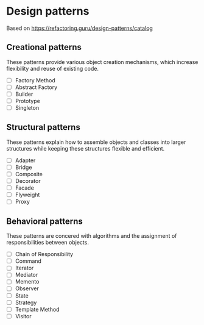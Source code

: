 # Design patterns

Based on https://refactoring.guru/design-patterns/catalog

## Creational patterns

These patterns provide various object creation mechanisms, which increase flexibility and reuse of existing code.

- [ ] Factory Method
- [ ] Abstract Factory
- [ ] Builder
- [ ] Prototype
- [ ] Singleton

## Structural patterns

These patterns explain how to assemble objects and classes into larger structures while keeping these structures flexible and efficient.

- [ ] Adapter
- [ ] Bridge
- [ ] Composite
- [ ] Decorator
- [ ] Facade
- [ ] Flyweight
- [ ] Proxy

## Behavioral patterns

These patterns are concered with algorithms and the assignment of responsibilities between objects.

- [ ] Chain of Responsibility
- [ ] Command
- [ ] Iterator
- [ ] Mediator
- [ ] Memento
- [ ] Observer
- [ ] State
- [ ] Strategy
- [ ] Template Method
- [ ] Visitor 

